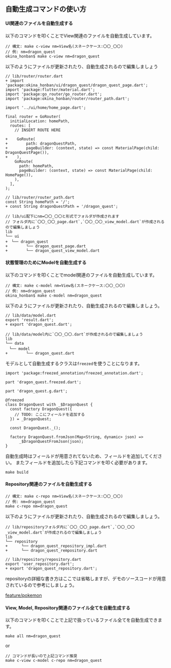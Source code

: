 ## 自動生成コマンドの使い方

#### UI関連のファイルを自動生成する

以下のコマンドを叩くことでView関連のファイルを自動生成しています。

```
// 構文: make c-view nm=View名(スネークケース:〇〇_〇〇)
// 例: nm=dragon_quest
okina_honban$ make c-view nm=dragon_quest
```

以下のようにファイルが更新されたり、自動生成されるので編集しましょう

```
// lib/router/router.dart
+ import 'package:okina_honban/ui/dragon_quest/dragon_quest_page.dart';
import 'package:flutter/material.dart';
import 'package:go_router/go_router.dart';
import 'package:okina_honban/router/router_path.dart';

import '../ui/home/home_page.dart';

final router = GoRouter(
  initialLocation: homePath,
  routes: [
    // INSERT ROUTE HERE

+    GoRoute(
+        path: dragonQuestPath,
+        pageBuilder: (context, state) => const MaterialPage(child: DragonQuestPage()),
+    ),
    GoRoute(
      path: homePath,
      pageBuilder: (context, state) => const MaterialPage(child: HomePage()),
    ),
  ],
);
```

```
// lib/router/router_path.dart
const String homePath = '/';
+ const String dragonQuestPath = '/dragon_quest';
```

```
// lib/ui配下にnm=〇〇_〇〇と形式でフォルダが作成されます
// フォルダ内に`〇〇_〇〇_page.dart`,`〇〇_〇〇_view_model.dart`が作成されるので編集しましょう
lib
└── ui
+　└── dragon_quest
+        └── dragon_quest_page.dart
+        └── dragon_quest_view_model.dart
```

#### 状態管理のためにModelを自動生成する

以下のコマンドを叩くことでmodel関連のファイルを自動生成しています。

```
// 構文: make c-model nm=View名(スネークケース:〇〇_〇〇)
// 例: nm=dragon_quest
okina_honban$ make c-model nm=dragon_quest
```

以下のようにファイルが更新されたり、自動生成されるので編集しましょう。

```
// lib/data/model.dart
export 'result.dart';
+ export 'dragon_quest.dart';
```

```
// lib/data/model内に`〇〇_〇〇.dart`が作成されるので編集しましょう
lib
└── data
　└── model
+        └── dragon_quest.dart
```

モデルとして自動生成するクラスは`freezed`を使うことになります。

```
import 'package:freezed_annotation/freezed_annotation.dart';

part 'dragon_quest.freezed.dart';

part 'dragon_quest.g.dart';

@freezed
class DragonQuest with _$DragonQuest {
  const factory DragonQuest({
    // TODO: ここにフィールドを追加する
  }) = _DragonQuest;

  const DragonQuest._();

  factory DragonQuest.fromJson(Map<String, dynamic> json) =>
      _$DragonQuestFromJson(json);
}
```

自動生成時はフィールドが用意されてないため、フィールドを追加してください。
またフィールドを追加したら下記コマンドを叩く必要があります。

```
make build
```

#### Repository関連のファイルを自動生成する

```
// 構文: make c-repo nm=View名(スネークケース:〇〇_〇〇)
// 例: nm=dragon_quest
make c-repo nm=dragon_quest
```

以下のようにファイルが更新されたり、自動生成されるので編集しましょう。

```
// lib/repositoryフォルダ内に`〇〇_〇〇_page.dart`,`〇〇_〇〇_view_model.dart`が作成されるので編集しましょう
lib
└── repository
+      └── dragon_quest_repository_impl.dart
+      └── dragon_quest_rempository.dart
```

```
// lib/repository/repository.dart
export 'user_repository.dart';
+ export 'dragon_quest_repository.dart';
```

repositoryの詳細な書き方はここでは省略しますが、デモのソースコードが用意されているので参考にしましょう。

[feature/pokemon](https://github.com/Umigishi-Aoi/okina_honban/tree/feature/pokemon)

#### View, Model, Repository関連のファイル全てを自動生成する

以下のコマンドを叩くことで上記で扱っているファイル全てを自動生成できます。

```
make all nm=dragon_quest
```

or

```
// コマンドが長いので上記コマンド推奨
make c-view c-model c-repo nm=dragon_quest
```